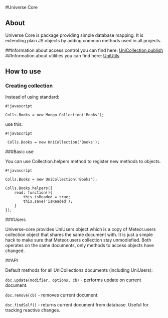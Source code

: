 #Universe Core

## About

Universe Core is package providing simple database mapping. It is extending plain JS objects by adding common methods used in all projects.

##Information about access control you can find here: [UniCollection.publish](access/README.md)
##Information about utilities you can find here: [UniUtils](utilities/README.md)

## How to use

### Creating collection
Instead of using standard:
```
#!javascript

Colls.Books = new Mongo.Collection('Books');
```

use this:
```
#!javascript

 Colls.Books = new UniCollection('Books');
```

###Basic use

You can use Collection.helpers method to register new methods to objects.

```
#!javascript

Colls.Books = new UniCollection('Books');

Colls.Books.helpers({
    read: function(){
        this.isReaded = true;
        this.save('isReaded');
    }
});
```

###Users

Universe-core provides UniUsers object which is a copy of Meteor.users collection object that shares the same document with. It is just a simple hack to make sure that Meteor.users collection stay unmodiefied. Both operates on the same documents, only methods to access objects have changed.

##API

Default methods for all UniCollections documents (including UniUsers):

```doc.update(modifier, options, cb)``` - performs update on current document.

```doc.remove(cb)``` - removes current document.

```doc.findSelf()``` - returns current document from database. Useful for tracking reactive changes.



